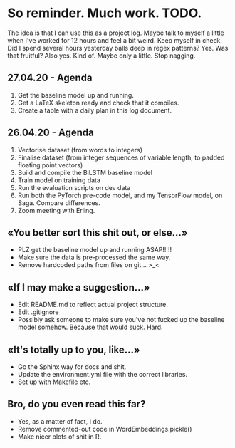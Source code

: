 # So reminder. Much work. TODO.
The idea is that I can use this as a project log. Maybe talk to myself a little when I've worked for 12 hours and feel a bit weird. Keep myself in check. Did I spend several hours yesterday balls deep in regex patterns? Yes. Was that fruitful? Also yes. Kind of. Maybe only a little. Stop nagging.

27.04.20 - Agenda
---
1. Get the baseline model up and running.
2. Get a LaTeX skeleton ready and check that it compiles.
3. Create a table with a daily plan in this log document.

26.04.20 - Agenda
---
1. Vectorise dataset (from words to integers)
2. Finalise dataset (from integer sequences of variable length, to padded floating point vectors)
3. Build and compile the BiLSTM baseline model
4. Train model on training data
5. Run the evaluation scripts on dev data
6. Run both the PyTorch pre-code model, and my TensorFlow model, on Saga. Compare differences.
7. Zoom meeting with Erling.

«You better sort this shit out, or else...»
---
- PLZ get the baseline model up and running ASAP!!!!!
- Make sure the data is pre-processed the same way.
- Remove hardcoded paths from files on git... >_<

«If I may make a suggestion...»
---
- Edit README.md to reflect actual project structure.
- Edit .gitignore
- Possibly ask someone to make sure you've not fucked up the baseline model somehow. Because that would suck. Hard.

«It's totally up to you, like...»
--- 
- Go the Sphinx way for docs and shit. 
- Update the environment.yml file with the correct libraries.
- Set up with Makefile etc.

Bro, do you even read this far?
---
- Yes, as a matter of fact, I do.
- Remove commented-out code in WordEmbeddings.pickle()
- Make nicer plots of shit in R.

